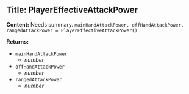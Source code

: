 ## Title: PlayerEffectiveAttackPower

**Content:**
Needs summary.
`mainHandAttackPower, offHandAttackPower, rangedAttackPower = PlayerEffectiveAttackPower()`

**Returns:**
- `mainHandAttackPower`
  - *number*
- `offHandAttackPower`
  - *number*
- `rangedAttackPower`
  - *number*